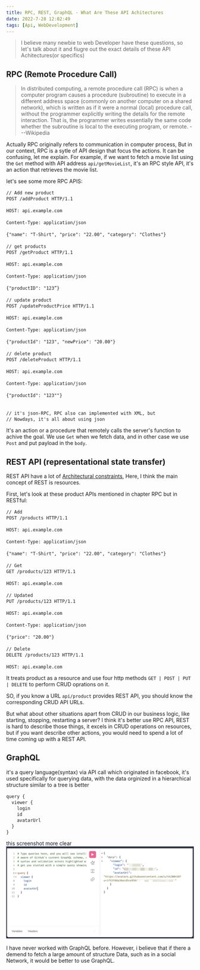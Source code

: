 ```yaml
---
title: RPC, REST, GraphQL - What Are These API Achitectures
date: 2022-7-28 12:02:49
tags: [Api, WebDevelopment]
---
```


> I believe many newbie to web Developer have these questions, so  let's talk about it and fiugre out the exact details of these API Achitectures(or specifics)

## RPC (Remote Procedure Call)
> In distributed computing, a remote procedure call (RPC) is when a computer program causes a procedure (subroutine) to execute in a different address space (commonly on another computer on a shared network), which is written as if it were a normal (local) procedure call, without the programmer explicitly writing the details for the remote interaction. That is, the programmer writes essentially the same code whether the subroutine is local to the executing program, or remote. 
> ---Wikipedia

Actually RPC originally refers to communication in computer process, But in our context, RPC is a sytle of API design that focus the actions.
It can be confusing, let me explain. For example, if we want to fetch a movie list using the `Get` method with API address `api/getMovieList`, it's an RPC style API, it's an action that retrieves the movie list.

let's see some more RPC APIS:

```
// Add new product
POST /addProduct HTTP/1.1

HOST: api.example.com

Content-Type: application/json

{"name": "T-Shirt", "price": "22.00", "category": "Clothes"}

// get products
POST /getProduct HTTP/1.1

HOST: api.example.com

Content-Type: application/json

{"productID": "123”}

// update product
POST /updateProductPrice HTTP/1.1

HOST: api.example.com

Content-Type: application/json

{"productId": "123", "newPrice": "20.00"}

// delete product
POST /deleteProduct HTTP/1.1

HOST: api.example.com

Content-Type: application/json

{"productId": "123""}


// it's json-RPC, RPC also can implemented with XML, but 
// Nowdays, it's all about using json 
```

It's an action or a procedure that remotely calls the server's function to achive the goal.
We use `Get` when we fetch data, and in other case we use `Post` and put payload in the `body`.

## REST API (representational state transfer)
REST API have a lot of [Architectural constraints](https://en.wikipedia.org/wiki/REST), Here, I think the main concept of REST is resources.

First, let's look at these product APIs mentioned in chapter RPC but in RESTful:

```
// Add
POST /products HTTP/1.1

HOST: api.example.com

Content-Type: application/json

{"name": "T-Shirt", "price": "22.00", "category": "Clothes"}

// Get
GET /products/123 HTTP/1.1

HOST: api.example.com

// Updated 
PUT /products/123 HTTP/1.1

HOST: api.example.com

Content-Type: application/json

{"price": "20.00"}

// Delete
DELETE /products/123 HTTP/1.1

HOST: api.example.com
```

It treats product as a resource and use four http methods `GET | POST | PUT | DELETE` to perform CRUD oprations on it.

SO, if you know a URL  `api/product` provides REST API, you should know the corresponding CRUD API URLs.

But what about other situations apart from CRUD in our business logic, like starting, stopping, restarting a server? I think it's better use RPC API, REST is hard to describe those things,
it excels in CRUD operations on resources, but if you want describe other actions, you would need to spend a lot of time coming up with a REST API.

## GraphQL

it's a query language(syntax) via API call which originated in facebook, it's used specifically for querying data, with the data orginized in a hierarchical structure similar to a tree is better

```
query {
  viewer {
    login
    id
    avatarUrl
  }
}
```

this screenshot more clear
![GraphQL](../images/graphql.jpg)

I have never worked with GraphQL before. However, i believe that if there a demend to fetch a large amount of structure Data, such as in a social Network, it would be better to use GraphQL.